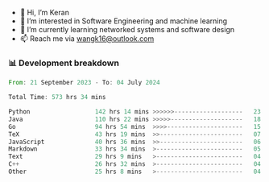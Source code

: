 - 👋 Hi, I’m Keran
- 👀 I’m interested in Software Engineering and machine learning
- 🌱 I’m currently learning networked systems and software design
- 📫 Reach me via wangk16@outlook.com


###  📊 Development breakdown
<!--START_SECTION:waka-->

```rust
From: 21 September 2023 - To: 04 July 2024

Total Time: 573 hrs 34 mins

Python                  142 hrs 14 mins >>>>>>-------------------   23.76 %
Java                    110 hrs 22 mins >>>>>--------------------   18.44 %
Go                      94 hrs 54 mins  >>>>---------------------   15.85 %
TeX                     43 hrs 19 mins  >>-----------------------   07.24 %
JavaScript              40 hrs 36 mins  >>-----------------------   06.78 %
Markdown                33 hrs 34 mins  >------------------------   05.61 %
Text                    29 hrs 9 mins   >------------------------   04.87 %
C++                     26 hrs 32 mins  >------------------------   04.43 %
Other                   25 hrs 8 mins   >------------------------   04.20 %
```

<!--END_SECTION:waka-->

<!---
keran-w/keran-w is a ✨ special ✨ repository because its `README.md` (this file) appears on your GitHub profile.
You can click the Preview link to take a look at your changes.
--->
